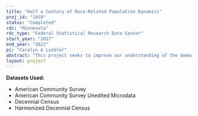 ```yaml
---
title: "Half a Century of Race-Related Population Dynamics"
proj_id: "1459"
status: "Completed"
rdc: "Minnesota"
rdc_type: "Federal Statistical Research Data Center"
start_year: "2017"
end_year: "2022"
pi: "Carolyn A Liebler"
abstract: "This project seeks to improve our understanding of the demographic and social processes that may affect responses to Census Bureau surveys. In particular, this project will examine responses to the race and Hispanic origin questions in the decennial censuses of 1960-2020 and the American Community Survey (ACS) of 2000-2023. The researcher will investigate demographic and social processes leading to longer-term changes in race and Hispanic origin responses (using non-linked decennial census files from 1960 to 2020, with supplementary data from the ACS and public data sources). The results will include estimates of populations who have changed race and/or Hispanic responses over the period. This project will also examine social and demographic processes leading to the choice of a race/Hispanic response for a child of an interracial marriage over the same period, generating estimates of characteristics of mixed-heritage populations giving each particular race/Hispanic response. Finally, this project will examine the demographic and social processes related to non-response among American Indians and Alaska Natives to the tribal affiliation question (within the race question) on the 1970-2020 decennial censuses and the 2000-2023 ACS. This research will utilize multiple multivariate regression approaches, as well as life table techniques, to estimate expected population sizes."
layout: project
---
```


**Datasets Used:**

  - American Community Survey 
  - American Community Survey Unedited Microdata 
  - Decennial Census 
  - Harmonized Decennial Census 

